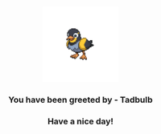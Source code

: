 <p align="center">
            <img src="https://raw.githubusercontent.com/PokeAPI/sprites/master/sprites/pokemon/940.png" width="150" height="150">
          </p>
          <h3 align="center">You have been greeted by - <b>Tadbulb</b></h3>
          <h3 align="center">Have a nice day!</h3>
        